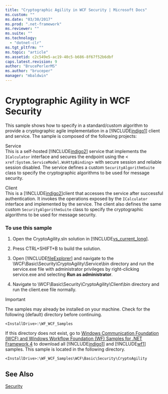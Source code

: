 ```yaml
---
title: "Cryptographic Agility in WCF Security | Microsoft Docs"
ms.custom: ""
ms.date: "03/30/2017"
ms.prod: ".net-framework"
ms.reviewer: ""
ms.suite: ""
ms.technology: 
  - "dotnet-clr"
ms.tgt_pltfrm: ""
ms.topic: "article"
ms.assetid: c2c549e5-ac19-40c5-b686-8f67f52b6dbf
caps.latest.revision: 9
author: "BrucePerlerMS"
ms.author: "bruceper"
manager: "mbaldwin"
---
```

# Cryptographic Agility in WCF Security
This sample shows how to specify in a standard/custom algorithm to provide a cryptographic agile implementation in a [!INCLUDE[indigo1](../../../../includes/indigo1-md.md)] client and service. The sample is composed of the following projects:  
  
 Service  
 This is a self-hosted [!INCLUDE[indigo2](../../../../includes/indigo2-md.md)] service that implements the `ICalculator` interface and secures the endpoint using the <<!--zz xref:System.ServiceModel.WsHttpBinding --> `xref:System.ServiceModel.WsHttpBinding`> with secure session and reliable session disabled. The service defines a custom `SecurityAlgorithmSuite` class to specify the cryptographic algorithms to be used for message security.  
  
 Client  
 This is a [!INCLUDE[indigo2](../../../../includes/indigo2-md.md)]client that accesses the service after successful authentication. It invokes the operations exposed by the `ICalculator` interface and implemented by the service. The client also defines the same custom `SecurityAlgorithmSuite` class to specify the cryptographic algorithms to be used for message security.  
  
### To use this sample  
  
1.  Open the CryptoAgility.sln solution in [!INCLUDE[vs_current_long](../../../../includes/vs-current-long-md.md)].  
  
2.  Press CTRL+SHIFT+B to build the solution.  
  
3.  Open [!INCLUDE[fileExplorer](../../../../includes/fileexplorer-md.md)] and navigate to the \WCF\Basic\Security\CryptoAgility\Service\bin directory and run the service.exe file with administrator privileges by right-clicking service.exe and selecting **Run as administrator**.  
  
4.  Navigate to \WCF\Basic\Security\CryptoAgility\Client\bin directory and run the client.exe file normally.  
  
> [!IMPORTANT]
>  The samples may already be installed on your machine. Check for the following (default) directory before continuing.  
>   
>  `<InstallDrive>:\WF_WCF_Samples`  
>   
>  If this directory does not exist, go to [Windows Communication Foundation (WCF) and Windows Workflow Foundation (WF) Samples for .NET Framework 4](http://go.microsoft.com/fwlink/?LinkId=150780) to download all [!INCLUDE[indigo1](../../../../includes/indigo1-md.md)] and [!INCLUDE[wf1](../../../../includes/wf1-md.md)] samples. This sample is located in the following directory.  
>   
>  `<InstallDrive>:\WF_WCF_Samples\WCF\Basic\Security\CryptoAgility`  
  
## See Also  
 [Security](../../../../docs/framework/wcf/feature-details/security.md)